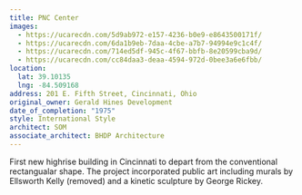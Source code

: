 ```yaml
---
title: PNC Center
images:
  - https://ucarecdn.com/5d9ab972-e157-4236-b0e9-e8643500171f/
  - https://ucarecdn.com/6da1b9eb-7daa-4cbe-a7b7-94994e9c1c4f/
  - https://ucarecdn.com/714ed5df-945c-4f67-bbfb-8e20599cba9d/
  - https://ucarecdn.com/cc84daa3-deaa-4594-972d-0bee3a6e6fbb/
location:
  lat: 39.10135
  lng: -84.509168
address: 201 E. Fifth Street, Cincinnati, Ohio
original_owner: Gerald Hines Development
date_of_completion: "1975"
style: International Style
architect: SOM
associate_architect: BHDP Architecture
---
```


First new highrise building in Cincinnati to depart from the conventional rectangualar shape. The project incorporated public art including murals by Ellsworth Kelly (removed) and a kinetic sculpture by George Rickey.

